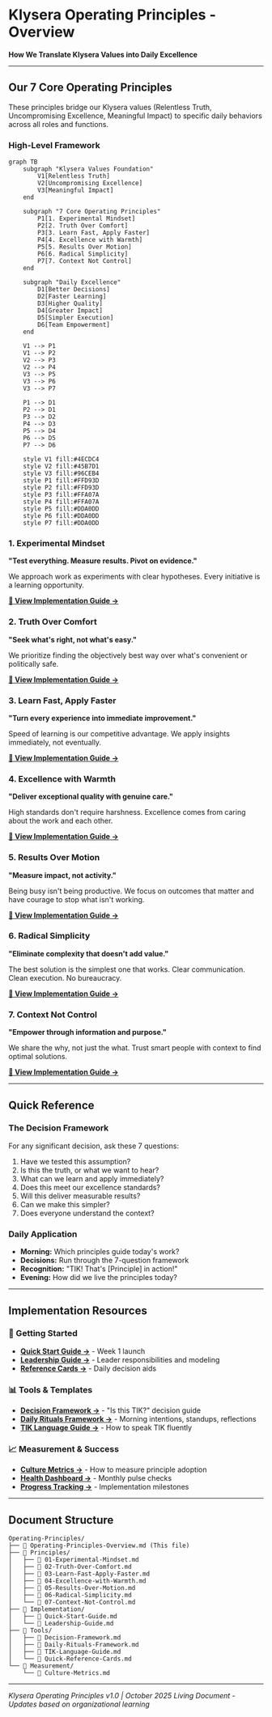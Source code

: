 # Klysera Operating Principles - Overview

**How We Translate Klysera Values into Daily Excellence**

---

## Our 7 Core Operating Principles

These principles bridge our Klysera values (Relentless Truth, Uncompromising Excellence, Meaningful Impact) to specific daily behaviors across all roles and functions.

### High-Level Framework

```mermaid
graph TB
    subgraph "Klysera Values Foundation"
        V1[Relentless Truth]
        V2[Uncompromising Excellence]
        V3[Meaningful Impact]
    end

    subgraph "7 Core Operating Principles"
        P1[1. Experimental Mindset]
        P2[2. Truth Over Comfort]
        P3[3. Learn Fast, Apply Faster]
        P4[4. Excellence with Warmth]
        P5[5. Results Over Motion]
        P6[6. Radical Simplicity]
        P7[7. Context Not Control]
    end

    subgraph "Daily Excellence"
        D1[Better Decisions]
        D2[Faster Learning]
        D3[Higher Quality]
        D4[Greater Impact]
        D5[Simpler Execution]
        D6[Team Empowerment]
    end

    V1 --> P1
    V1 --> P2
    V2 --> P3
    V2 --> P4
    V3 --> P5
    V3 --> P6
    V3 --> P7

    P1 --> D1
    P2 --> D1
    P3 --> D2
    P4 --> D3
    P5 --> D4
    P6 --> D5
    P7 --> D6

    style V1 fill:#4ECDC4
    style V2 fill:#45B7D1
    style V3 fill:#96CEB4
    style P1 fill:#FFD93D
    style P2 fill:#FFD93D
    style P3 fill:#FFA07A
    style P4 fill:#FFA07A
    style P5 fill:#DDA0DD
    style P6 fill:#DDA0DD
    style P7 fill:#DDA0DD
```

### 1. Experimental Mindset
**"Test everything. Measure results. Pivot on evidence."**

We approach work as experiments with clear hypotheses. Every initiative is a learning opportunity.

**[📖 View Implementation Guide →](./Principles/01-Experimental-Mindset.md)**

### 2. Truth Over Comfort
**"Seek what's right, not what's easy."**

We prioritize finding the objectively best way over what's convenient or politically safe.

**[📖 View Implementation Guide →](./Principles/02-Truth-Over-Comfort.md)**

### 3. Learn Fast, Apply Faster
**"Turn every experience into immediate improvement."**

Speed of learning is our competitive advantage. We apply insights immediately, not eventually.

**[📖 View Implementation Guide →](./Principles/03-Learn-Fast-Apply-Faster.md)**

### 4. Excellence with Warmth
**"Deliver exceptional quality with genuine care."**

High standards don't require harshness. Excellence comes from caring about the work and each other.

**[📖 View Implementation Guide →](./Principles/04-Excellence-with-Warmth.md)**

### 5. Results Over Motion
**"Measure impact, not activity."**

Being busy isn't being productive. We focus on outcomes that matter and have courage to stop what isn't working.

**[📖 View Implementation Guide →](./Principles/05-Results-Over-Motion.md)**

### 6. Radical Simplicity
**"Eliminate complexity that doesn't add value."**

The best solution is the simplest one that works. Clear communication. Clean execution. No bureaucracy.

**[📖 View Implementation Guide →](./Principles/06-Radical-Simplicity.md)**

### 7. Context Not Control
**"Empower through information and purpose."**

We share the why, not just the what. Trust smart people with context to find optimal solutions.

**[📖 View Implementation Guide →](./Principles/07-Context-Not-Control.md)**

---

## Quick Reference

### The Decision Framework
For any significant decision, ask these 7 questions:
1. Have we tested this assumption?
2. Is this the truth, or what we want to hear?
3. What can we learn and apply immediately?
4. Does this meet our excellence standards?
5. Will this deliver measurable results?
6. Can we make this simpler?
7. Does everyone understand the context?

### Daily Application
- **Morning:** Which principles guide today's work?
- **Decisions:** Run through the 7-question framework
- **Recognition:** "TIK! That's [Principle] in action!"
- **Evening:** How did we live the principles today?

---

## Implementation Resources

### 🚀 Getting Started
- **[Quick Start Guide →](./Implementation/Quick-Start-Guide.md)** - Week 1 launch
- **[Leadership Guide →](./Implementation/Leadership-Guide.md)** - Leader responsibilities and modeling
- **[Reference Cards →](./Tools/Quick-Reference-Cards.md)** - Daily decision aids

### 📊 Tools & Templates
- **[Decision Framework →](./Tools/Decision-Framework.md)** - "Is this TIK?" decision guide
- **[Daily Rituals Framework →](./Tools/Daily-Rituals-Framework.md)** - Morning intentions, standups, reflections
- **[TIK Language Guide →](./Tools/TIK-Language-Guide.md)** - How to speak TIK fluently

### 📈 Measurement & Success
- **[Culture Metrics →](./Measurement/Culture-Metrics.md)** - How to measure principle adoption
- **[Health Dashboard →](./Measurement/Health-Dashboard.md)** - Monthly pulse checks
- **[Progress Tracking →](./Measurement/Progress-Tracking.md)** - Implementation milestones

---

## Document Structure

```
Operating-Principles/
├── 📄 Operating-Principles-Overview.md (This file)
├── 📁 Principles/
│   ├── 📄 01-Experimental-Mindset.md
│   ├── 📄 02-Truth-Over-Comfort.md
│   ├── 📄 03-Learn-Fast-Apply-Faster.md
│   ├── 📄 04-Excellence-with-Warmth.md
│   ├── 📄 05-Results-Over-Motion.md
│   ├── 📄 06-Radical-Simplicity.md
│   └── 📄 07-Context-Not-Control.md
├── 📁 Implementation/
│   ├── 📄 Quick-Start-Guide.md
│   └── 📄 Leadership-Guide.md
├── 📁 Tools/
│   ├── 📄 Decision-Framework.md
│   ├── 📄 Daily-Rituals-Framework.md
│   ├── 📄 TIK-Language-Guide.md
│   └── 📄 Quick-Reference-Cards.md
└── 📁 Measurement/
    └── 📄 Culture-Metrics.md
```

---

*Klysera Operating Principles v1.0 | October 2025*
*Living Document - Updates based on organizational learning*